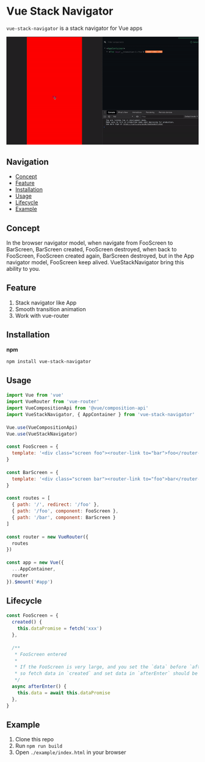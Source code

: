 # Vue Stack Navigator

`vue-stack-navigator` is a stack navigator for Vue apps

![Demo for vue-stack-navigator](./demo.gif)

## Navigation

- [Concept](#Concept)
- [Feature](#Feature)
- [Installation](#Installation)
- [Usage](#Usage)
- [Lifecycle](#Lifecycle)
- [Example](#Example)

## Concept

In the browser navigator model, when navigate from FooScreen to BarScreen, BarScreen created, FooScreen destroyed, when back to FooScreen, FooScreen created again, BarScreen destroyed, but in the App navigator model, FooScreen keep alived. VueStackNavigator bring this ability to you.

## Feature
1. Stack navigator like App
2. Smooth transition animation 
3. Work with vue-router

## Installation

**npm**

```bash
npm install vue-stack-navigator
```

## Usage

```js
import Vue from 'vue'
import VueRouter from 'vue-router'
import VueCompositionApi from '@vue/composition-api'
import VueStackNavigator, { AppContainer } from 'vue-stack-navigator'

Vue.use(VueCompositionApi)
Vue.use(VueStackNavigator)

const FooScreen = {
  template: '<div class="screen foo"><router-link to="bar">foo</router-link></div>',
}

const BarScreen = {
  template: '<div class="screen bar"><router-link to="foo">bar</router-link></div>',
}

const routes = [
  { path: '/', redirect: '/foo' },
  { path: '/foo', component: FooScreen },
  { path: '/bar', component: BarScreen }
]

const router = new VueRouter({
  routes
})

const app = new Vue({
  ...AppContainer,
  router
}).$mount('#app')
```

## Lifecycle

```js
const FooScreen = {
  created() {
    this.dataPromise = fetch('xxx')
  },

  /**
   * FooScreen entered
   * 
   * If the FooScreen is very large, and you set the `data` before `afterEnter`, the Vue render process will break your transition animation,
   * so fetch data in `created` and set data in `afterEnter` should be the best practice
   */
  async afterEnter() {
    this.data = await this.dataPromise
  },
}
```

## Example

1. Clone this repo
2. Run `npm run build`
3. Open `./example/index.html` in your browser
